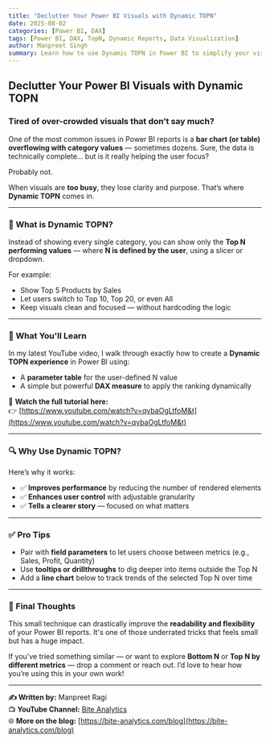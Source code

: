 ```yaml
---
title: "Declutter Your Power BI Visuals with Dynamic TOPN"
date: 2025-08-02
categories: [Power BI, DAX]
tags: [Power BI, DAX, TopN, Dynamic Reports, Data Visualization]
author: Manpreet Singh
summary: Learn how to use Dynamic TOPN in Power BI to simplify your visuals, improve performance, and give users more control over what they see.
---
```


## Declutter Your Power BI Visuals with Dynamic TOPN

### Tired of over-crowded visuals that don’t say much?

One of the most common issues in Power BI reports is a **bar chart (or table) overflowing with category values** — sometimes dozens. Sure, the data is technically complete… but is it really helping the user focus?

Probably not.

When visuals are **too busy**, they lose clarity and purpose. That’s where **Dynamic TOPN** comes in.

---

### 🎯 What is Dynamic TOPN?

Instead of showing every single category, you can show only the **Top N performing values** — where **N is defined by the user**, using a slicer or dropdown.

For example:
- Show Top 5 Products by Sales
- Let users switch to Top 10, Top 20, or even All
- Keep visuals clean and focused — without hardcoding the logic

---

### 🧰 What You'll Learn

In my latest YouTube video, I walk through exactly how to create a **Dynamic TOPN experience** in Power BI using:
- A **parameter table** for the user-defined N value
- A simple but powerful **DAX measure** to apply the ranking dynamically

🎥 **Watch the full tutorial here:**  
👉 [https://www.youtube.com/watch?v=qybaOgLtfoM&t](https://www.youtube.com/watch?v=qybaOgLtfoM&t)

---

### 🔍 Why Use Dynamic TOPN?

Here’s why it works:
- ✅ **Improves performance** by reducing the number of rendered elements
- ✅ **Enhances user control** with adjustable granularity
- ✅ **Tells a clearer story** — focused on what matters

---

### ✅ Pro Tips

- Pair with **field parameters** to let users choose between metrics (e.g., Sales, Profit, Quantity)
- Use **tooltips or drillthroughs** to dig deeper into items outside the Top N
- Add a **line chart** below to track trends of the selected Top N over time

---

### 💬 Final Thoughts

This small technique can drastically improve the **readability and flexibility** of your Power BI reports. It's one of those underrated tricks that feels small but has a huge impact.

If you’ve tried something similar — or want to explore **Bottom N** or **Top N by different metrics** — drop a comment or reach out. I’d love to hear how you’re using this in your own work!

---

**✍️ Written by:** Manpreet Ragi  
📺 **YouTube Channel:** [Bite Analytics](https://www.youtube.com/@bite-analytics)  
🌐 **More on the blog:** [https://bite-analytics.com/blog](https://bite-analytics.com/blog)
